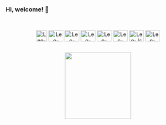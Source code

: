 ### Hi, welcome! 🤝

<p dir="auto"><a target="_blank" rel="noopener noreferrer" href="https://camo.githubusercontent.com/36b027f7651a3cdd94e6382861508405f704ffcfa9401dcc0668b7ecb191b206/68747470733a2f2f76697369746f722d62616467652e676c697463682e6d652f62616467653f706167655f69643d76696e696369757373616e6368657a"><img src="https://camo.githubusercontent.com/36b027f7651a3cdd94e6382861508405f704ffcfa9401dcc0668b7ecb191b206/68747470733a2f2f76697369746f722d62616467652e676c697463682e6d652f62616467653f706167655f69643d76696e696369757373616e6368657a" alt="" data-canonical-src="https://visitor-badge.glitch.me/badge?page_id=leofernandesbh" style="max-width: 100%;"></a>
<a target="_blank" rel="noopener noreferrer" href="https://camo.githubusercontent.com/2acf71294e2d17d4b071ad497f7326718ab548869ff8eca773e475ed1be09dcd/68747470733a2f2f696d672e736869656c64732e696f2f62616467652f2d476d61696c2d6331343433383f7374796c653d666c6174266c6f676f3d476d61696c266c6f676f436f6c6f723d7768697465266c696e6b3d6d61696c746f3a76696e6963697573732e73616e6368657a40676d61696c2e636f6d"><img src="https://camo.githubusercontent.com/2acf71294e2d17d4b071ad497f7326718ab548869ff8eca773e475ed1be09dcd/68747470733a2f2f696d672e736869656c64732e696f2f62616467652f2d476d61696c2d6331343433383f7374796c653d666c6174266c6f676f3d476d61696c266c6f676f436f6c6f723d7768697465266c696e6b3d6d61696c746f3a76696e6963697573732e73616e6368657a40676d61696c2e636f6d" alt="" data-canonical-src="https://img.shields.io/badge/-Gmail-c14438?style=flat&amp;logo=Gmail&amp;logoColor=white&amp;link=mailto:lfsoftwares.solucoes@gmail.com" style="max-width: 100%;"></a><br/>
<div align="center">
<img align="center" alt="Leo-Delphi" height="30" width="30" src="https://cdn-icons-png.flaticon.com/512/5968/5968252.png">
<img align="center" alt="Leo-Android" height="30" width="40" src="https://cdn.jsdelivr.net/gh/devicons/devicon/icons/android/android-original.svg">
<img align="center" alt="Leo-iOS" height="30" width="40" src="https://cdn.jsdelivr.net/gh/devicons/devicon/icons/apple/apple-original.svg">
<img align="center" alt="Leo-AWS" height="30" width="40" src="https://cdn.jsdelivr.net/gh/devicons/devicon/icons/amazonwebservices/amazonwebservices-original.svg">
<img align="center" alt="Leo-Azure" height="30" width="40" src="https://cdn.jsdelivr.net/gh/devicons/devicon/icons/azure/azure-original.svg">
<img align="center" alt="Leo-GCP" height="30" width="40" src="https://cdn.jsdelivr.net/gh/devicons/devicon/icons/googlecloud/googlecloud-original.svg">
<img align="center" alt="Leo-Js" height="30" width="40" src="https://cdn.jsdelivr.net/gh/devicons/devicon/icons/javascript/javascript-original.svg">
<img align="center" alt="Leo-React" height="30" width="40" src="https://cdn.jsdelivr.net/gh/devicons/devicon/icons/react/react-original.svg">
</div>
</p>

##

<div align="center">
  <a href="https://github.com/leofernandesbh">
  <img height="180em" src="https://github-readme-stats.vercel.app/api?username=leofernandesbh&show_icons=true&theme=dark&include_all_commits=true&count_private=true"/>
</div>
